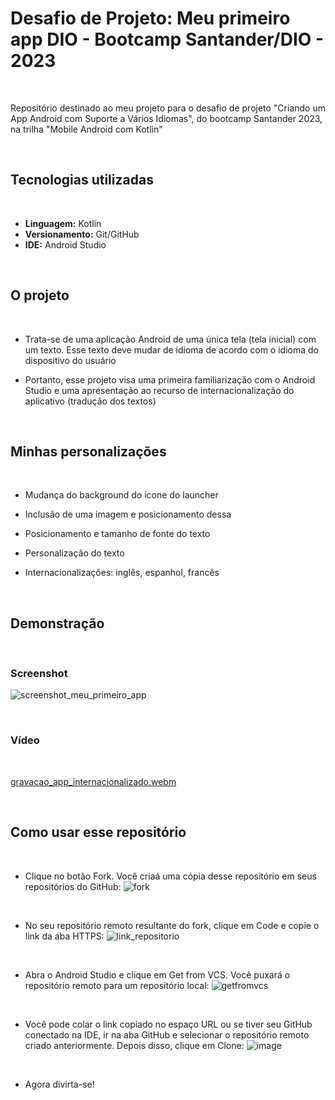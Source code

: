 # Desafio de Projeto: Meu primeiro app DIO - Bootcamp Santander/DIO - 2023

<br>

Repositório destinado ao meu projeto para o desafio de projeto "Criando um App Android com Suporte a Vários Idiomas", do bootcamp Santander 2023, na trilha "Mobile Android com Kotlin"

<br>

## Tecnologias utilizadas

<br>

* **Linguagem:** Kotlin
* **Versionamento:** Git/GitHub
* **IDE:** Android Studio

<br>

## O projeto

<br>

* Trata-se de uma aplicação Android de uma única tela (tela inicial) com um texto. Esse texto deve mudar de idioma de acordo com o idioma do dispositivo do usuário
- Portanto, esse projeto visa uma primeira familiarização com o Android Studio e uma apresentação ao recurso de internacionalização do aplicativo (tradução dos textos)

<br>

## Minhas personalizações

<br>

* Mudança do background do ícone do launcher
- Inclusão de uma imagem e posicionamento dessa
* Posicionamento e tamanho de fonte do texto
- Personalização do texto
* Internacionalizações: inglês, espanhol, francês

<br>

## Demonstração

<br>

### Screenshot

![screenshot_meu_primeiro_app](https://github.com/jessicaraissapessoa/desafio-projeto-meu-primeiro-app--dio-bootcamp-santander-dio-2023/assets/103599234/b0de18ad-0bc6-4241-b0c8-beb9e14b0a44)

<br>

### Vídeo

<br>

[gravacao_app_internacionalizado.webm](https://github.com/jessicaraissapessoa/desafio-projeto-meu-primeiro-app--dio-bootcamp-santander-dio-2023/assets/103599234/91a9845c-936a-4e29-85b6-bc474e2f954d)

<br>

## Como usar esse repositório

<br>

* Clique no botão Fork. Você criaá uma cópia desse repositório em seus repositórios do GitHub:
![fork](https://github.com/jessicaraissapessoa/desafio-projeto-meu-primeiro-app--dio-bootcamp-santander-dio-2023/assets/103599234/56055a68-9cc8-4956-b51d-ef5d0329a5be)

<br>

* No seu repositório remoto resultante do fork, clique em Code e copie o link da aba HTTPS:
![link_repositorio](https://github.com/jessicaraissapessoa/desafio-projeto-meu-primeiro-app--dio-bootcamp-santander-dio-2023/assets/103599234/601ef9f2-63c0-4c7b-9783-5ff19c59066f)

<br>

* Abra o Android Studio e clique em Get from VCS. Você puxará o repositório remoto para um repositório local:
![getfromvcs](https://github.com/jessicaraissapessoa/desafio-projeto-meu-primeiro-app--dio-bootcamp-santander-dio-2023/assets/103599234/85446d8f-7c28-401d-bedb-a684bd7ec42b)

<br>

* Você pode colar o link copiado no espaço URL ou se tiver seu GitHub conectado na IDE, ir na aba GitHub e selecionar o repositório remoto criado anteriormente. Depois disso, clique em Clone:
![image](https://github.com/jessicaraissapessoa/desafio-projeto-meu-primeiro-app--dio-bootcamp-santander-dio-2023/assets/103599234/bc96a5ea-5e0d-48e3-8a85-824730200f02)

<br>

* Agora divirta-se!
